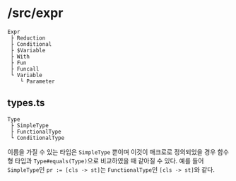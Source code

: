 # /src/expr

```
Expr
 ├ Reduction
 ├ Conditional
 ├ $Variable
 ├ With
 ├ Fun
 ├ Funcall
 └ Variable
    └ Parameter
```

## types.ts

```
Type
 ├ SimpleType
 ├ FunctionalType
 └ ConditionalType
```

이름을 가질 수 있는 타입은 `SimpleType` 뿐이며 이것이 매크로로 정의되었을 경우 함수형 타입과 `Type#equals(Type)`으로 비교하였을 때 같아질 수 있다. 예를 들어 `SimpleType`인 `pr := [cls -> st]`는 `FunctionalType`인 `[cls -> st]`와 같다.
